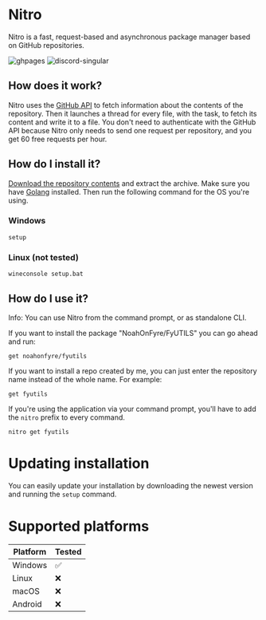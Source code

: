 # Nitro
Nitro is a fast, request-based and asynchronous package manager based on GitHub repositories.

![ghpages](https://cdn.jsdelivr.net/npm/@intergrav/devins-badges@3/assets/cozy/documentation/ghpages_vector.svg)
![discord-singular](https://cdn.jsdelivr.net/npm/@intergrav/devins-badges@3/assets/cozy/social/discord-singular_vector.svg)

## How does it work?
Nitro uses the [GitHub API](https://api.github.com) to fetch information about the contents of the repository. Then it launches a thread for every file, with the task, to fetch its content and write it to a file. You don't need to authenticate with the GitHub API because Nitro only needs to send one request per repository, and you get 60 free requests per hour.

## How do I install it?
[Download the repository contents](https://github.com/NoahOnFyre/Nitro/archive/refs/heads/master.zip) and extract the archive. Make sure you have [Golang](https://go.dev/dl) installed. Then run the following command for the OS you're using.

### Windows
```
setup
```

### Linux (not tested)
```
wineconsole setup.bat
```

## How do I use it?
Info: You can use Nitro from the command prompt, or as standalone CLI.

If you want to install the package "NoahOnFyre/FyUTILS" you can go ahead and run:
```
get noahonfyre/fyutils
```
If you want to install a repo created by me, you can just enter the repository name instead of the whole name. For example:
```
get fyutils
```
If you're using the application via your command prompt, you'll have to add the `nitro` prefix to every command.
```
nitro get fyutils
```

# Updating installation
You can easily update your installation by downloading the newest version and running the `setup` command.

# Supported platforms

| Platform | Tested             |
|----------|--------------------|
| Windows  | :white_check_mark: |
| Linux    | :x:                |
| macOS    | :x:                |
| Android  | :x:                |